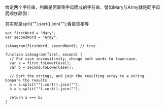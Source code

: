 给定两个字符串，判断是否颠倒字母而成的字符串，譬如Mary与Army就是同字母而顺序颠倒：

其实就是split("").sort().join("");看是否相等

```
var firstWord = "Mary";
var secondWord = "Army";

isAnagram(firstWord, secondWord); // true

function isAnagram(first, second) {
  // For case insensitivity, change both words to lowercase.
  var a = first.toLowerCase();
  var b = second.toLowerCase();

  // Sort the strings, and join the resulting array to a string. Compare the results
  a = a.split("").sort().join("");
  b = b.split("").sort().join("");

  return a === b;
}
```
